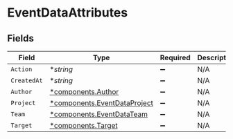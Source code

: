 # EventDataAttributes


## Fields

| Field                                                                       | Type                                                                        | Required                                                                    | Description                                                                 |
| --------------------------------------------------------------------------- | --------------------------------------------------------------------------- | --------------------------------------------------------------------------- | --------------------------------------------------------------------------- |
| `Action`                                                                    | **string*                                                                   | :heavy_minus_sign:                                                          | N/A                                                                         |
| `CreatedAt`                                                                 | **string*                                                                   | :heavy_minus_sign:                                                          | N/A                                                                         |
| `Author`                                                                    | [*components.Author](../../models/components/author.md)                     | :heavy_minus_sign:                                                          | N/A                                                                         |
| `Project`                                                                   | [*components.EventDataProject](../../models/components/eventdataproject.md) | :heavy_minus_sign:                                                          | N/A                                                                         |
| `Team`                                                                      | [*components.EventDataTeam](../../models/components/eventdatateam.md)       | :heavy_minus_sign:                                                          | N/A                                                                         |
| `Target`                                                                    | [*components.Target](../../models/components/target.md)                     | :heavy_minus_sign:                                                          | N/A                                                                         |